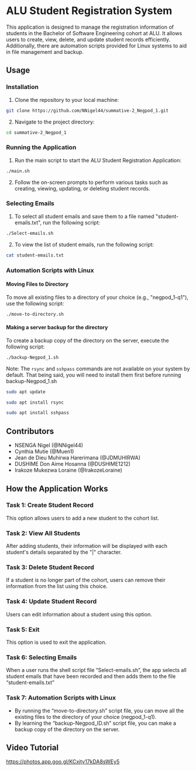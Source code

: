 # ALU Student Registration System

This application is designed to manage the registration information of students in the Bachelor of Software Engineering cohort at ALU. It allows users to create, view, delete, and update student records efficiently. Additionally, there are automation scripts provided for Linux systems to aid in file management and backup.

## Usage

### Installation

1. Clone the repository to your local machine:
```bash
git clone https://github.com/NNigel44/summative-2_Negpod_1.git
```
2. Navigate to the project directory:
```bash
cd summative-2_Negpod_1
```

### Running the Application

1. Run the main script to start the ALU Student Registration Application:
```bash
./main.sh
````
2. Follow the on-screen prompts to perform various tasks such as creating, viewing, updating, or deleting student records.

### Selecting Emails

1. To select all student emails and save them to a file named "student-emails.txt", run the following script:

```bash
./Select-emails.sh
```

2. To view the list of student emails, run the following script:

```bash
cat student-emails.txt
```

### Automation Scripts with Linux

#### Moving Files to Directory

To move all existing files to a directory of your choice (e.g., "negpod_1-q1"), use the following script:
```bash
./move-to-directory.sh
```

#### Making a server backup for the directory

To create a backup copy of the directory on the server, execute the following script:
```bash
./backup-Negpod_1.sh
```
Note: The ```rsync``` and ```sshpass``` commands are not available on your system by default. That being said, you will need to install them first before running backup-Negpod_1.sh

```bash
sudo apt update
```

```bash
sudo apt install rsync
```

````bash
sudo apt install sshpass
````


## Contributors

- NSENGA Nigel (@NNigel44)
- Cynthia Mutie (@Muen1)
- Jean de Dieu Muhirwa Harerimana (@JDMUHIRWA)
- DUSHIME Don Aime Hosanna (@DUSHIME1212)
- Irakoze Mukezwa Loraine (@IrakozeLoraine)

## How the Application Works

### Task 1: Create Student Record
This option allows users to add a new student to the cohort list.

### Task 2: View All Students
After adding students, their information will be displayed with each student's details separated by the "|" character.

### Task 3: Delete Student Record
If a student is no longer part of the cohort, users can remove their information from the list using this choice.

### Task 4: Update Student Record
Users can edit information about a student using this option.

### Task 5: Exit
This option is used to exit the application.

### Task 6: Selecting Emails

When a user runs the shell script file “Select-emails.sh”, the app selects all student emails that have been recorded and then adds them to the file “student-emails.txt”

### Task 7: Automation Scripts with Linux
- By running the “move-to-directory.sh” script file, you can move all the existing files to the directory of your choice (negpod_1-q1).
- By learning the “backup-Negpod_ID.sh” script file, you can make a backup copy of the directory on the server.

## Video Tutorial
https://photos.app.goo.gl/KCxjty17kDA8sWEy5
